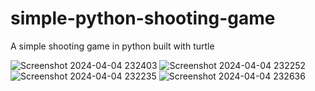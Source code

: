 # simple-python-shooting-game
A simple shooting game in python built with turtle

![Screenshot 2024-04-04 232403](https://github.com/sparkigniter/simple-python-shooting-game/assets/11609189/ff01b77d-ed58-45b9-8983-ce3f1958734f)
![Screenshot 2024-04-04 232252](https://github.com/sparkigniter/simple-python-shooting-game/assets/11609189/06e655c0-d59f-402a-9ee2-347052006100)
![Screenshot 2024-04-04 232235](https://github.com/sparkigniter/simple-python-shooting-game/assets/11609189/e7cb0d16-d599-47c8-b1b3-0eba5f3c70eb)
![Screenshot 2024-04-04 232636](https://github.com/sparkigniter/simple-python-shooting-game/assets/11609189/61bd5643-d3d2-4112-b6dc-baae480e3424)
